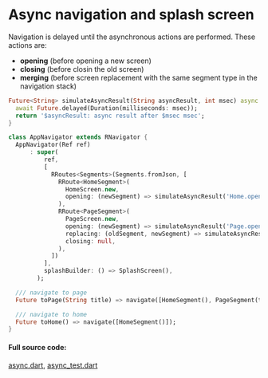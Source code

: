 # Async navigation and splash screen

Navigation is delayed until the asynchronous actions are performed. These actions are:
- **opening** (before opening a new screen)
- **closing** (before closin the old screen)
- **merging** (before screen replacement with the same segment type in the navigation stack)

```dart
Future<String> simulateAsyncResult(String asyncResult, int msec) async {
  await Future.delayed(Duration(milliseconds: msec));
  return '$asyncResult: async result after $msec msec';
}

class AppNavigator extends RNavigator {
  AppNavigator(Ref ref)
      : super(
          ref,
          [
            RRoutes<Segments>(Segments.fromJson, [
              RRoute<HomeSegment>(
                HomeScreen.new,
                opening: (newSegment) => simulateAsyncResult('Home.opening', 2000),
              ),
              RRoute<PageSegment>(
                PageScreen.new,
                opening: (newSegment) => simulateAsyncResult('Page.opening', 400),
                replacing: (oldSegment, newSegment) => simulateAsyncResult('Page.replacing', 200),
                closing: null,
              ),
            ])
          ],
          splashBuilder: () => SplashScreen(),
        );

  /// navigate to page
  Future toPage(String title) => navigate([HomeSegment(), PageSegment(title: title)]);

  /// navigate to home
  Future toHome() => navigate([HomeSegment()]);
}
```

#### Full source code:

[async.dart](https://github.com/PavelPZ/riverpod_navigator/blob/main/examples/doc/lib/async.dart),
[async_test.dart](https://github.com/PavelPZ/riverpod_navigator/blob/main/examples/doc/test/async_test.dart)

